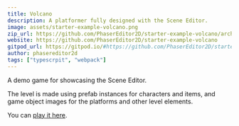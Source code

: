 ```yaml
---
title: Volcano
description: A platformer fully designed with the Scene Editor.
image: assets/starter-example-volcano.png
zip_url: https://github.com/PhaserEditor2D/starter-example-volcano/archive/refs/tags/v1.2.2.zip
website: https://github.com/PhaserEditor2D/starter-example-volcano
gitpod_url: https://gitpod.io/#https://github.com/PhaserEditor2D/starter-example-volcano
author: phasereditor2d
tags: ["typescrpit", "webpack"]
---
```


A demo game for showcasing the Scene Editor.

The level is made using prefab instances for characters and items, and game object images for the platforms and other level elements.

You can [play it here](https://phasereditor2d.github.io/starter-example-volcano/).